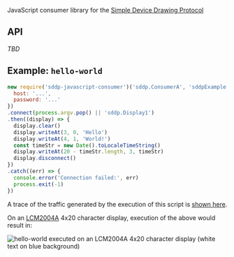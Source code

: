 JavaScript consumer library for the [Simple Device Drawing Protocol](https://sddp.electricsheep.co)

## API

_TBD_

## Example: `hello-world`

```javascript
new require('sddp-javascript-consumer')('sddp.ConsumerA', 'sddpExample', { 
  host: '...', 
  password: '...' 
})
.connect(process.argv.pop() || 'sddp.Display1')
.then((display) => {
  display.clear()
  display.writeAt(3, 0, 'Hello')
  display.writeAt(4, 1, 'World!')
  const timeStr = new Date().toLocaleTimeString()
  display.writeAt(20 - timeStr.length, 3, timeStr)
  display.disconnect()
})
.catch((err) => {
  console.error('Connection failed:', err)
  process.exit(-1)
})
```

A trace of the traffic generated by the execution of this script is [shown here](https://github.com/sdd-protocol/specification#full-example-transcript).

On an [LCM2004A](https://github.com/sdd-protocol/arduino-vendor/blob/main/interfaces/LCM2004A_I2C.h) 4x20 character display, execution of the above would result in:

![`hello-world` executed on an LCM2004A 4x20 character display (white text on blue background)](https://sddp.electricsheep.co/hw1.png)
